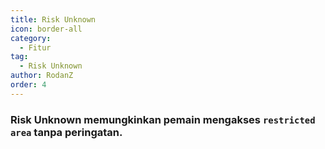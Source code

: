 ```yaml
---
title: Risk Unknown
icon: border-all
category:
  - Fitur
tag:
  - Risk Unknown
author: RodanZ
order: 4
---
```


### Risk Unknown memungkinkan pemain mengakses `restricted area` tanpa peringatan.